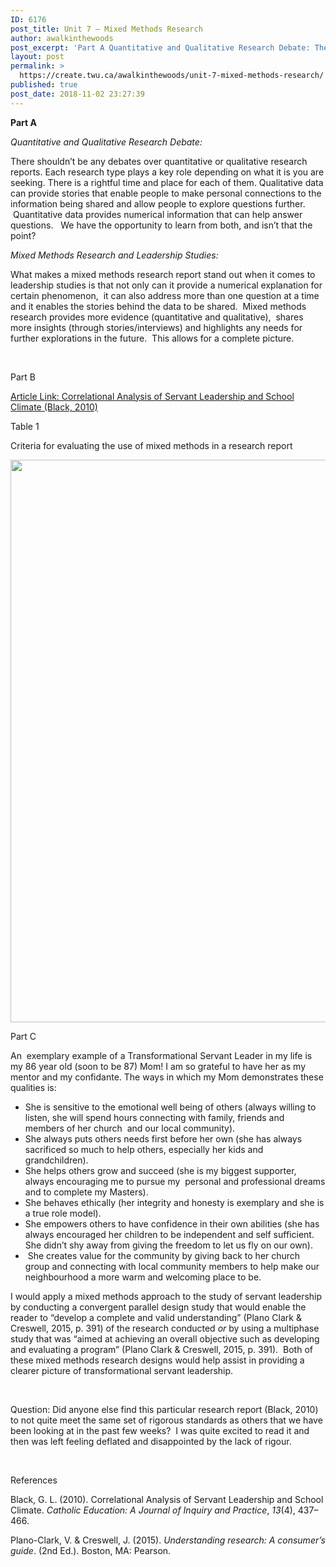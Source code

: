 ```yaml
---
ID: 6176
post_title: Unit 7 – Mixed Methods Research
author: awalkinthewoods
post_excerpt: 'Part A Quantitative and Qualitative Research Debate: There shouldn&rsquo;t be any debates over quantitative or qualitative research reports. Each research type plays a key role depending on what it is you are seeking. There is a rightful time and place for each of them. Qualitative data can provide stories that enable people to make personal [&hellip;]'
layout: post
permalink: >
  https://create.twu.ca/awalkinthewoods/unit-7-mixed-methods-research/
published: true
post_date: 2018-11-02 23:27:39
---
```

<p><strong>Part A</strong></p>
<p><em>Quantitative and Qualitative Research Debate:</em></p>
<p>There shouldn&#8217;t be any debates over quantitative or qualitative research reports. Each research type plays a key role depending on what it is you are seeking. There is a rightful time and place for each of them. Qualitative data can provide stories that enable people to make personal connections to the information being shared and allow people to explore questions further.  Quantitative data provides numerical information that can help answer questions.   We have the opportunity to learn from both, and isn&#8217;t that the point?</p>
<p><em>Mixed Methods Research and Leadership Studies:</em></p>
<p>What makes a mixed methods research report stand out when it comes to leadership studies is that not only can it provide a numerical explanation for certain phenomenon,  it can also address more than one question at a time and it enables the stories behind the data to be shared.  Mixed methods research provides more evidence (quantitative and qualitative),  shares more insights (through stories/interviews) and highlights any needs for further explorations in the future.  This allows for a complete picture.</p>
<p>&nbsp;</p>
<p>Part B</p>
<p><a href="http://eds.a.ebscohost.com/eds/detail/detail?vid=1&amp;sid=d72376be-1273-4412-9732-2d4447d8d3c1%40sessionmgr4010&amp;bdata=JnNpdGU9ZWRzLWxpdmU%3D#AN=EJ914879&amp;db=eric"  rel="noopener">Article Link: Correlational Analysis of Servant Leadership and School Climate (Black, 2010)</a></p>
<p>Table 1</p>
<p>Criteria for evaluating the use of mixed methods in a research report</p>
<p><img class="alignnone wp-image-623" src="http://create.twu.ca/awalkinthewoods/files/2018/11/Screen-Shot-2018-11-02-at-11.16.22-PM.png" alt="" width="855" height="900" srcset="https://create.twu.ca/awalkinthewoods/files/2018/11/Screen-Shot-2018-11-02-at-11.16.22-PM.png 699w, https://create.twu.ca/awalkinthewoods/files/2018/11/Screen-Shot-2018-11-02-at-11.16.22-PM-285x300.png 285w, https://create.twu.ca/awalkinthewoods/files/2018/11/Screen-Shot-2018-11-02-at-11.16.22-PM-676x712.png 676w" sizes="(max-width: 855px) 100vw, 855px" /></p>
<p>Part C</p>
<p>An  exemplary example of a Transformational Servant Leader in my life is my 86 year old (soon to be 87) Mom! I am so grateful to have her as my mentor and my confidante. The ways in which my Mom demonstrates these qualities is:</p>
<ul>
<li>She is sensitive to the emotional well being of others (always willing to listen, she will spend hours connecting with family, friends and members of her church  and our local community).</li>
<li>She always puts others needs first before her own (she has always sacrificed so much to help others, especially her kids and grandchildren).</li>
<li>She helps others grow and succeed (she is my biggest supporter, always encouraging me to pursue my  personal and professional dreams and to complete my Masters).</li>
<li>She behaves ethically (her integrity and honesty is exemplary and she is a true role model).</li>
<li>She empowers others to have confidence in their own abilities (she has always encouraged her children to be independent and self sufficient. She didn&#8217;t shy away from giving the freedom to let us fly on our own).</li>
<li> She creates value for the community by giving back to her church group and connecting with local community members to help make our neighbourhood a more warm and welcoming place to be.</li>
</ul>
<p>I would apply a mixed methods approach to the study of servant leadership by conducting a convergent parallel design study that would enable the reader to &#8220;develop a complete and valid understanding&#8221; (Plano Clark &amp; Creswell, 2015, p. 391) of the research conducted <em>or</em> by using a multiphase study that was &#8220;aimed at achieving an overall objective such as developing and evaluating a program&#8221; (Plano Clark &amp; Creswell, 2015, p. 391).  Both of these mixed methods research designs would help assist in providing a clearer picture of transformational servant leadership.</p>
<p>&nbsp;</p>
<p>Question: Did anyone else find this particular research report (Black, 2010) to not quite meet the same set of rigorous standards as others that we have been looking at in the past few weeks?  I was quite excited to read it and then was left feeling deflated and disappointed by the lack of rigour.</p>
<p>&nbsp;</p>
<p>References</p>
<p>Black, G. L. (2010). Correlational Analysis of Servant Leadership and School Climate. <i>Catholic Education: A Journal of Inquiry and Practice</i>, <i>13</i>(4), 437–466.</p>
<p>Plano-Clark, V. &amp; Creswell, J. (2015). <em>Understanding research: A consumer’s guide</em>. (2nd Ed.). Boston, MA: Pearson.</p>